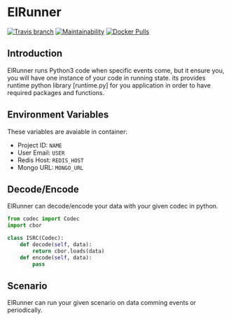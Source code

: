 # ElRunner

[![Travis branch](https://img.shields.io/travis/I1820/ElRunner/master.svg?style=flat-square)](https://travis-ci.org/aiotrc/GoRunner)
[![Maintainability](https://api.codeclimate.com/v1/badges/581d84707830162ab4a8/maintainability)](https://codeclimate.com/github/I1820/ElRunner/maintainability)
[![Docker Pulls](https://img.shields.io/docker/pulls/i1820/elrunner.svg?style=flat-square)]()

## Introduction

ElRunner runs Python3 code when specific events come, but it ensure you, you will have one instance of your code in running state.
its provides runtime python library [runtime.py] for you application in order to have required packages and functions.

## Environment Variables

These variables are avaiable in container:

- Project ID: `NAME`
- User Email: `USER`
- Redis Host: `REDIS_HOST`
- Mongo URL: `MONGO_URL`

## Decode/Encode

ElRunner can decode/encode your data with your given codec in python.

```python
from codec import Codec
import cbor

class ISRC(Codec):
    def decode(self, data):
        return cbor.loads(data)
    def encode(self, data):
        pass
```

## Scenario

ElRunner can run your given scenario on data comming events or periodically.

